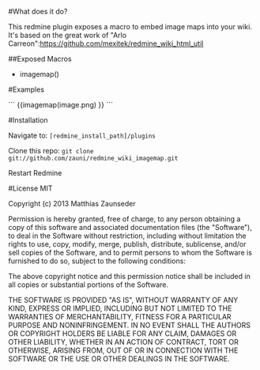 #What does it do?

This redmine plugin exposes a macro to embed image maps into your wiki.
It's based on the great work of "Arlo Carreon":https://github.com/mexitek/redmine_wiki_html_util

##Exposed Macros

* imagemap()

#Examples

´´´
{{imagemap(image.png)
	<area shape="circle" coords="443, 234, 38" href="http://google.com" />
    <area shape="rect" coords="798, 88, 914, 205" href="#anchor" />
}}
´´´

#Installation

Navigate to:
`[redmine_install_path]/plugins`

Clone this repo:
`git clone git://github.com/zauni/redmine_wiki_imagemap.git`

Restart Redmine

#License MIT

Copyright (c) 2013 Matthias Zaunseder

Permission is hereby granted, free of charge, to any person
obtaining a copy of this software and associated documentation
files (the "Software"), to deal in the Software without
restriction, including without limitation the rights to use,
copy, modify, merge, publish, distribute, sublicense, and/or sell
copies of the Software, and to permit persons to whom the
Software is furnished to do so, subject to the following
conditions:

The above copyright notice and this permission notice shall be
included in all copies or substantial portions of the Software.

THE SOFTWARE IS PROVIDED "AS IS", WITHOUT WARRANTY OF ANY KIND,
EXPRESS OR IMPLIED, INCLUDING BUT NOT LIMITED TO THE WARRANTIES
OF MERCHANTABILITY, FITNESS FOR A PARTICULAR PURPOSE AND
NONINFRINGEMENT. IN NO EVENT SHALL THE AUTHORS OR COPYRIGHT
HOLDERS BE LIABLE FOR ANY CLAIM, DAMAGES OR OTHER LIABILITY,
WHETHER IN AN ACTION OF CONTRACT, TORT OR OTHERWISE, ARISING
FROM, OUT OF OR IN CONNECTION WITH THE SOFTWARE OR THE USE OR
OTHER DEALINGS IN THE SOFTWARE.
